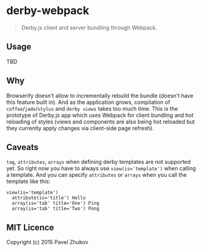 # derby-webpack
> Derby.js client and server bundling through Webpack.

## Usage

TBD

## Why

Browserify doesn't allow to incrementally rebuild the bundle (doesn't have this feature built in).
And as the application grows, compilation of `coffee`/`jade`/`stylus` and `derby views` takes too much time.
This is the prototype of Derby.js app which uses Webpack for client bundling and hot reloading of styles 
(views and components are also being hot reloaded but they currently apply changes via client-side page refresh).

## Caveats

`tag`, `attributes`, `arrays` when defining derby templates are not supported yet.
So right now you have to always use `view(is='template')` when calling a template.
And you can specify `attributes` or `arrays` when you call the template like this:

```
view(is='template')
  attribute(is='title') Hello
  array(is='tab' title='One') Ping
  array(is='tab' title='Two') Pong
```

## MIT Licence

Copyright (c) 2015 Pavel Zhukov
